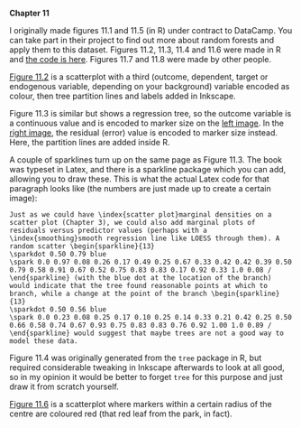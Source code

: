 **Chapter 11**

I originally made figures 11.1 and 11.5 (in R) under contract to DataCamp. You can take part in their project to find out more about random forests and apply them to this dataset. Figures 11.2, 11.3, 11.4 and 11.6 were made in R and [the code is here](Ch11.R). Figures 11.7 and 11.8 were made by other people.

[Figure 11.2](11-iris1.svg) is a scatterplot with a third (outcome, dependent, target or endogenous variable, depending on your background) variable encoded as colour, then tree partition lines and labels added in Inkscape.

Figure 11.3 is similar but shows a regression tree, so the outcome variable is a continuous value and is encoded to marker size on the [left image](11-iris3a.svg). In the [right image](11-iris3b.svg), the residual (error) value is encoded to marker size instead. Here, the partition lines are added inside R.

A couple of sparklines turn up on the same page as Figure 11.3. The book was typeset in Latex, and there is a sparkline package which you can add, allowing you to draw these. This is what the actual Latex code for that paragraph looks like (the numbers are just made up to create a certain image):
```
Just as we could have \index{scatter plot}marginal densities on a scatter plot (Chapter 3), we could also add marginal plots of residuals versus predictor values (perhaps with a \index{smoothing}smooth regression line like LOESS through them). A random scatter \begin{sparkline}{13}
\sparkdot 0.50 0.79 blue
\spark 0.0 0.97 0.08 0.26 0.17 0.49 0.25 0.67 0.33 0.42 0.42 0.39 0.50 0.79 0.58 0.91 0.67 0.52 0.75 0.83 0.83 0.17 0.92 0.33 1.0 0.08 /
\end{sparkline} (with the blue dot at the location of the branch) would indicate that the tree found reasonable points at which to branch, while a change at the point of the branch \begin{sparkline}{13}
\sparkdot 0.50 0.56 blue
\spark 0.0 0.23 0.08 0.25 0.17 0.10 0.25 0.14 0.33 0.21 0.42 0.25 0.50 0.66 0.58 0.74 0.67 0.93 0.75 0.83 0.83 0.76 0.92 1.00 1.0 0.89 /
\end{sparkline} would suggest that maybe trees are not a good way to model these data.
```

Figure 11.4 was originally generated from the `tree` package in R, but required considerable tweaking in Inkscape afterwards to look at all good, so in my opinion it would be better to forget `tree` for this purpose and just draw it from scratch yourself.

[Figure 11.6](11-svm.svg) is a scatterplot where markers within a certain radius of the centre are coloured red (that red leaf from the park, in fact).
